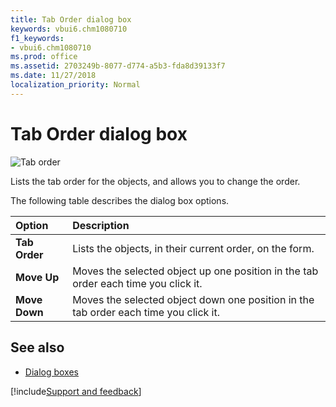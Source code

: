 ```yaml
---
title: Tab Order dialog box
keywords: vbui6.chm1080710
f1_keywords:
- vbui6.chm1080710
ms.prod: office
ms.assetid: 2703249b-8077-d774-a5b3-fda8d39133f7
ms.date: 11/27/2018 
localization_priority: Normal
---
```



# Tab Order dialog box

![Tab order](../../../images/taborder_ZA01201655.gif)

Lists the tab order for the objects, and allows you to change the order.

The following table describes the dialog box options.

|Option|Description|
|:-----|:----------|
|**Tab Order**|Lists the objects, in their current order, on the form.|
|**Move Up**|Moves the selected object up one position in the tab order each time you click it.|
|**Move Down**|Moves the selected object down one position in the tab order each time you click it.|

## See also

- [Dialog boxes](../dialog-boxes.md)

[!include[Support and feedback](~/includes/feedback-boilerplate.md)]